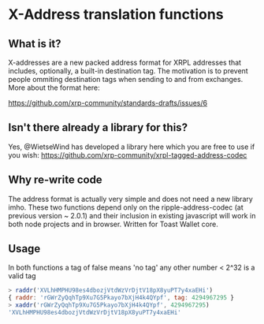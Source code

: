 # X-Address translation functions
## What is it?
X-addresses are a new packed address format for XRPL addresses that includes, optionally, a built-in destination tag. The motivation is to prevent people ommiting destination tags when sending to and from exchanges. More about the format here:

https://github.com/xrp-community/standards-drafts/issues/6

## Isn't there already a library for this?
Yes, @WietseWind has developed a library here which you are free to use if you wish: https://github.com/xrp-community/xrpl-tagged-address-codec

## Why re-write code
The address format is actually very simple and does not need a new library imho. These two functions depend only on the ripple-address-codec (at previous version ~ 2.0.1) and their inclusion in existing javascript will work in both node projects and in browser. Written for Toast Wallet core.


## Usage
In both functions a tag of false means 'no tag' any other number < 2^32 is a valid tag

```js
> raddr('XVLhHMPHU98es4dbozjVtdWzVrDjtV18pX8yuPT7y4xaEHi')
{ raddr: 'rGWrZyQqhTp9Xu7G5Pkayo7bXjH4k4QYpf', tag: 4294967295 }
> xaddr('rGWrZyQqhTp9Xu7G5Pkayo7bXjH4k4QYpf', 4294967295)
'XVLhHMPHU98es4dbozjVtdWzVrDjtV18pX8yuPT7y4xaEHi'
```

